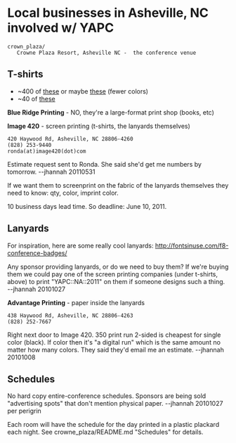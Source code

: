# Local businesses in Asheville, NC involved w/ YAPC

    crown_plaza/
       Crowne Plaza Resort, Asheville NC -  the conference venue

## T-shirts

* ~400 of [these](http://skitch.com/trg404/d7x8w/shirt.psd-25-layer-1-cmyk-8) 
or maybe [these](http://skitch.com/trg404/d7tpy/shirt.psd-25-onionworld-cmyk-8) (fewer colors)
* ~40 of [these](http://skitch.com/trg404/d7xe3/yapc2011staffshirt.ai-100-cmyk-preview)

__Blue Ridge Printing__ - NO, they're a large-format print shop (books, etc)

__Image 420__ - screen printing (t-shirts, the lanyards themselves)

    420 Haywood Rd, Asheville, NC 28806-4260
    (828) 253-9440
    ronda(at)image420(dot)com

Estimate request sent to Ronda. She said she'd get me numbers by tomorrow.  --jhannah 20110531

If we want them to screenprint on the fabric of the lanyards themselves they need to know: 
qty, color, imprint color.

10 business days lead time. So deadline: June 10, 2011.

## Lanyards 

For inspiration, here are some really cool lanyards: http://fontsinuse.com/f8-conference-badges/

Any sponsor providing lanyards, or do we need to buy them? If we're buying them we could
pay one of the screen printing companies (under t-shirts, above) to print "YAPC::NA::2011" 
on them if someone designs such a thing.   --jhannah 20101027

__Advantage Printing__ - paper inside the lanyards

    438 Haywood Rd, Asheville, NC 28806-4263
    (828) 252-7667

Right next door to Image 420. 350 print run 2-sided is cheapest for single color (black).
If color then it's "a digital run" which is the same amount no matter how many colors.
They said they'd email me an estimate.  --jhannah 20101008

## Schedules

No hard copy entire-conference schedules. Sponsors are being sold "advertising spots" that 
don't mention physical paper.  --jhannah 20101027 per perigrin

Each room will have the schedule for the day printed in a plastic plackard each night. 
See crowne_plaza/README.md "Schedules" for details.



